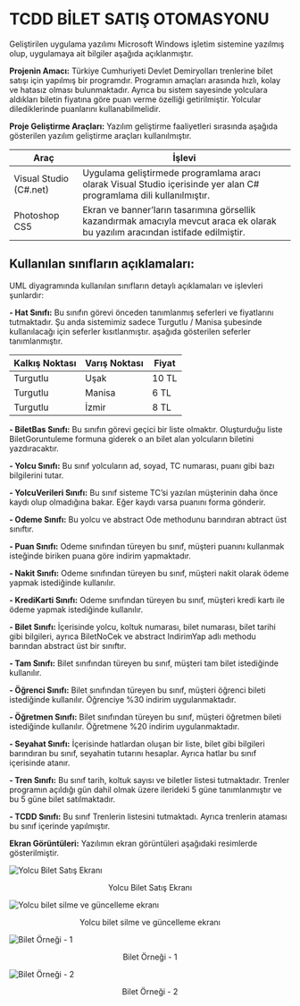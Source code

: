 TCDD BİLET SATIŞ OTOMASYONU
===================
Geliştirilen uygulama yazılımı Microsoft Windows işletim sistemine yazılmış olup, uygulamaya ait bilgiler aşağıda açıklanmıştır.

**Projenin Amacı:** Türkiye Cumhuriyeti Devlet Demiryolları trenlerine bilet satışı için yapılmış bir programdır. Programın amaçları arasında hızlı, kolay ve hatasız olması bulunmaktadır. Ayrıca bu sistem sayesinde yolculara aldıkları biletin fiyatına göre puan verme özelliği getirilmiştir. Yolcular dilediklerinde puanlarını kullanabilmelidir.

**Proje Geliştirme Araçları:** Yazılım geliştirme faaliyetleri sırasında aşağıda gösterilen yazılım geliştirme araçları kullanılmıştır.

| Araç                     | İşlevi      |
| ------------------------ | ---------------- |
| Visual Studio (C#.net)   | Uygulama geliştirmede programlama aracı olarak Visual Studio içerisinde yer alan C# programlama dili kullanılmıştır. |
| Photoshop CS5   | Ekran ve banner’ların tasarımına görsellik kazandırmak amacıyla mevcut araca ek olarak bu yazılım aracından istifade edilmiştir. |


Kullanılan sınıfların açıklamaları: 
-------------
UML diyagramında kullanılan sınıfların detaylı açıklamaları ve işlevleri şunlardır:

 **- Hat Sınıfı:** Bu sınıfın görevi önceden tanımlanmış seferleri ve fiyatlarını tutmaktadır. Şu anda sistemimiz sadece Turgutlu / Manisa şubesinde kullanılacağı için seferler kısıtlanmıştır. aşağıda gösterilen seferler tanımlanmıştır.

| Kalkış Noktası | Varış Noktası | Fiyat |
| ------------------------ | ---------------- | ----------- |
| Turgutlu   | Uşak | 10 TL |
| Turgutlu   | Manisa | 6 TL |
| Turgutlu   | İzmir | 8 TL |

**- BiletBas Sınıfı:** Bu sınıfın görevi geçici bir liste olmaktır. Oluşturduğu liste BiletGoruntuleme formuna giderek o an bilet alan yolcuların biletini yazdıracaktır.

**- Yolcu Sınıfı:** Bu sınıf yolcuların ad, soyad, TC numarası, puanı gibi bazı bilgilerini tutar.

**- YolcuVerileri Sınıfı:** Bu sınıf sisteme TC’si yazılan müşterinin daha önce kaydı olup olmadığına bakar. Eğer kaydı varsa puanını forma gönderir.

**- Odeme Sınıfı:** Bu yolcu ve abstract Ode methodunu barındıran abtract üst sınıftır.

**- Puan Sınıfı:**  Odeme sınıfından türeyen bu sınıf, müşteri puanını kullanmak isteğinde biriken puana göre indirim yapmaktadır.

**- Nakit Sınıfı:** Odeme sınıfından türeyen bu sınıf, müşteri nakit olarak ödeme yapmak istediğinde kullanılır.

**- KrediKarti Sınıfı:** Odeme sınıfından türeyen bu sınıf, müşteri kredi kartı ile ödeme yapmak istediğinde kullanılır.

**- Bilet Sınıfı:** İçerisinde yolcu, koltuk numarası, bilet numarası, bilet tarihi gibi bilgileri, ayrıca BiletNoCek ve abstract IndirimYap adlı methodu barından abstract üst bir sınıftır.

**- Tam Sınıfı:** Bilet sınıfından türeyen bu sınıf, müşteri tam bilet istediğinde kullanılır.

**- Öğrenci Sınıfı:** Bilet sınıfından türeyen bu sınıf, müşteri öğrenci bileti istediğinde kullanılır. Öğrenciye %30 indirim uygulanmaktadır.

**- Öğretmen Sınıfı:** Bilet sınıfından türeyen bu sınıf, müşteri öğretmen bileti istediğinde kullanılır. Öğretmene %20 indirim uygulanmaktadır.

**- Seyahat Sınıfı:** İçerisinde hatlardan oluşan bir liste, bilet gibi bilgileri barındıran bu sınıf, seyahatin tutarını hesaplar. Ayrıca hatlar bu sınıf içerisinde atanır.

**- Tren Sınıfı:** Bu sınıf tarih, koltuk sayısı ve biletler listesi tutmaktadır. Trenler programın açıldığı gün dahil olmak üzere ilerideki 5 güne tanımlanmıştır ve bu 5 güne bilet satılmaktadır.

**- TCDD Sınıfı:** Bu sınıf Trenlerin listesini tutmaktadı. Ayrıca trenlerin ataması bu sınıf içerinde yapılmıştır.

**Ekran Görüntüleri:**  Yazılımın ekran görüntüleri aşağıdaki resimlerde gösterilmiştir.

![Yolcu Bilet Satış Ekranı](http://ertugrulungor.com/wp-content/uploads/2016/02/a1.png)

<center>Yolcu Bilet Satış Ekranı</center>

![Yolcu bilet silme ve güncelleme ekranı](http://ertugrulungor.com/wp-content/uploads/2016/02/a2.png)
<center>Yolcu bilet silme ve güncelleme ekranı</center>

![Bilet Örneği - 1](http://ertugrulungor.com/wp-content/uploads/2016/02/a3.png)
<center>Bilet Örneği - 1</center>

![Bilet Örneği - 2](http://ertugrulungor.com/wp-content/uploads/2016/02/a4.png)

<center>Bilet Örneği - 2</center>

